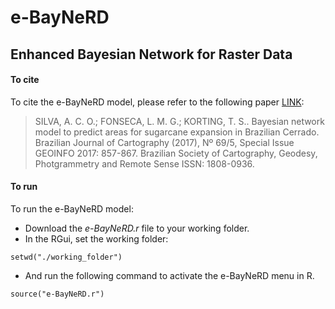 # e-BayNeRD
## Enhanced Bayesian Network for Raster Data

#### **To cite**
To cite the e-BayNeRD model, please refer to the following paper [LINK](https://www.researchgate.net/publication/323783578_BAYESIAN_NETWORK_MODEL_TO_PREDICT_AREAS_FOR_SUGARCANE_EXPANSION_IN_BRAZILIAN_CERRADO):
> SILVA, A. C. O.; FONSECA, L. M. G.; KORTING, T. S.. Bayesian network model to predict areas for sugarcane expansion in Brazilian Cerrado. Brazilian Journal of Cartography (2017), Nº 69/5, Special Issue GEOINFO 2017: 857-867. Brazilian Society of Cartography, Geodesy, Photgrammetry and Remote Sense ISSN: 1808-0936.



#### **To run**
To run the e-BayNeRD model:
- Download the *e-BayNeRD.r* file to your working folder.
- In the RGui, set the working folder:
```
setwd("./working_folder")
```
- And run the  following command to activate the e-BayNeRD menu in R. 
```
source("e-BayNeRD.r")
```
